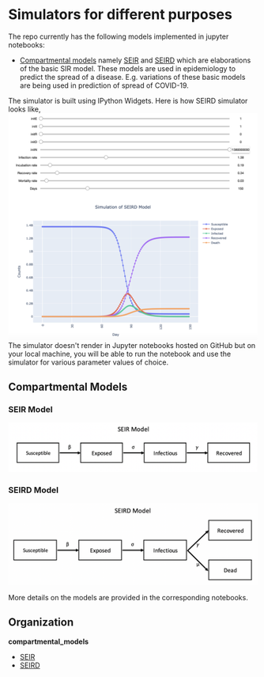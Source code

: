 # Simulators for different purposes

The repo currently has the following models implemented in jupyter notebooks:
* [Compartmental models](https://en.wikipedia.org/wiki/Compartmental_models_in_epidemiology "Compartmental models in epidemiology") namely [SEIR](https://github.com/silpara/simulators/blob/master/compartmental_models/SEIR%20Simulator%20in%20Python.ipynb "SEIR Simulator in Python") and [SEIRD](https://github.com/silpara/simulators/blob/master/compartmental_models/SEIRD%20Simulator%20in%20Python.ipynb  "SEIRD Simulator in Python") which are elaborations of the basic SIR model. These models are used in epidemiology to predict the spread of a disease. E.g. variations of these basic models are being used in prediction of spread of COVID-19.

The simulator is built using IPython Widgets. Here is how SEIRD simulator looks like,<br>
<img src="compartmental_models/images/seird_simulator.png" width="800">
<br>
The simulator doesn't render in Jupyter notebooks hosted on GitHub but on your local machine, you will be able to run the notebook and use the simulator for various parameter values of choice.
<br>
## Compartmental Models

### SEIR Model
<img src="compartmental_models/images/seir_model.png" width="800">

### SEIRD Model
<img src="compartmental_models/images/seird_model.png" width="800">

More details on the models are provided in the corresponding notebooks.

## Organization

**compartmental_models**
- [SEIR](https://github.com/silpara/simulators/blob/master/compartmental_models/SEIR%20Simulator%20in%20Python.ipynb "SEIR Simulator in Python")
- [SEIRD](https://github.com/silpara/simulators/blob/master/compartmental_models/SEIRD%20Simulator%20in%20Python.ipynb  "SEIRD Simulator in Python")


